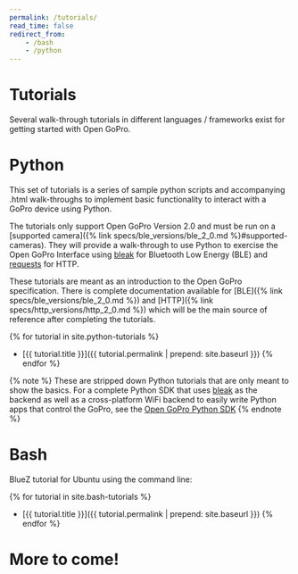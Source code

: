 ```yaml
---
permalink: /tutorials/
read_time: false
redirect_from:
    - /bash
    - /python
---
```


# Tutorials

Several walk-through tutorials in different languages / frameworks exist for getting started with Open GoPro.

# Python

This set of tutorials is a series of sample python scripts and accompanying .html walk-throughs
to implement basic functionality to interact with a GoPro device using Python.

The tutorials only support Open GoPro Version 2.0 and must be run on a
[supported camera]({% link specs/ble_versions/ble_2_0.md %}#supported-cameras).
They will provide a walk-through to use Python to exercise the
Open GoPro Interface using [bleak](https://bleak.readthedocs.io/en/latest/)
for Bluetooth Low Energy (BLE) and [requests](https://pypi.org/project/requests/) for HTTP.

These tutorials are meant as an introduction to the Open GoPro specification. There is complete documentation
available for [BLE]({% link specs/ble_versions/ble_2_0.md %}) and [HTTP]({% link specs/http_versions/http_2_0.md %})
which will be the main source of reference after completing the tutorials.

{% for tutorial in site.python-tutorials %}

-   [{{ tutorial.title }}]({{ tutorial.permalink | prepend: site.baseurl }})
    {% endfor %}

{% note %}
These are stripped down Python tutorials that are only meant to show the basics.
For a complete Python SDK that uses [bleak](https://bleak.readthedocs.io/en/latest/) as the backend as well as a
cross-platform WiFi backend to easily write Python apps that control the GoPro, see the
[Open GoPro Python SDK](https://gopro.github.io/OpenGoPro/python_sdk/)
{% endnote %}

# Bash

BlueZ tutorial for Ubuntu using the command line:

{% for tutorial in site.bash-tutorials %}

-   [{{ tutorial.title }}]({{ tutorial.permalink | prepend: site.baseurl }})
    {% endfor %}

# More to come!
